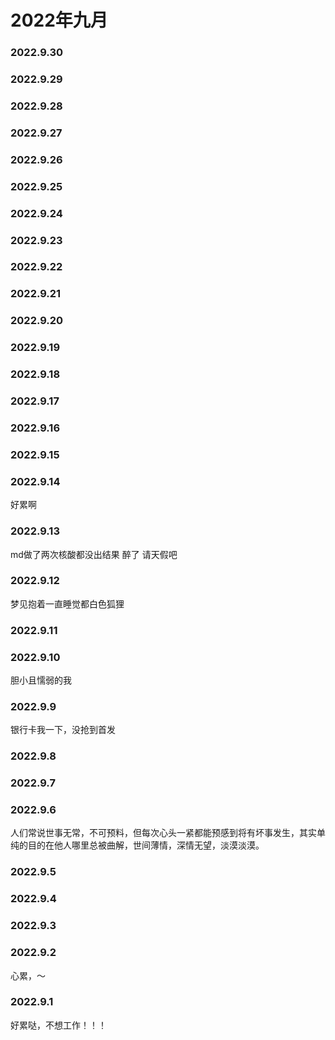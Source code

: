 # 2022年九月

### 2022.9.30
### 2022.9.29
### 2022.9.28
### 2022.9.27
### 2022.9.26
### 2022.9.25
### 2022.9.24
### 2022.9.23
### 2022.9.22
### 2022.9.21
### 2022.9.20
### 2022.9.19
### 2022.9.18
### 2022.9.17
### 2022.9.16
### 2022.9.15
### 2022.9.14
好累啊
### 2022.9.13
md做了两次核酸都没出结果 醉了 请天假吧
### 2022.9.12
梦见抱着一直睡觉都白色狐狸
### 2022.9.11
### 2022.9.10
胆小且懦弱的我
### 2022.9.9
银行卡我一下，没抢到首发
### 2022.9.8
### 2022.9.7
### 2022.9.6
人们常说世事无常，不可预料，但每次心头一紧都能预感到将有坏事发生，其实单纯的目的在他人哪里总被曲解，世间薄情，深情无望，淡漠淡漠。
### 2022.9.5
### 2022.9.4
### 2022.9.3
### 2022.9.2
心累，～
### 2022.9.1
好累哒，不想工作！！！
